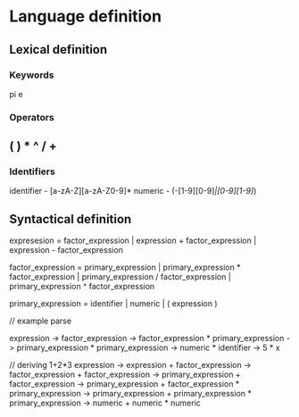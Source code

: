 # Language definition
## Lexical definition
### Keywords
pi
e

### Operators
(
)
*
^
/
+
-

### Identifiers
identifier - [a-zA-Z][a-zA-Z0-9]*
numeric    - (-[1-9][0-9]*|[0-9][1-9]*)

## Syntactical definition

expresesion = factor_expression
            | expression + factor_expression
            | expression - factor_expression

factor_expression = primary_expression
                  | primary_expression * factor_expression 
                  | primary_expression / factor_expression
                  | primary_expression ^ factor_expression


primary_expression = identifier
                   | numeric
                   | ( expression )


// example parse

expression -> factor_expression
           -> factor_expression  * primary_expression
           -> primary_expression * primary_expression
           -> numeric            * identifier
           -> 5                  * x



// deriving 1+2*3
expression -> expression + factor_expression
           -> factor_expression + factor_expression
           -> primary_expression + factor_expression
           -> primary_expression + factor_expression * primary_expression
           -> primary_expression + primary_expression * primary_expression
           -> numeric + numeric * numeric
